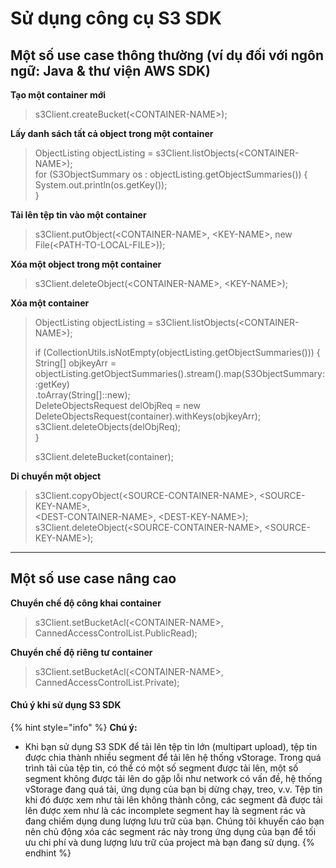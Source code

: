 # Sử dụng công cụ S3 SDK

## Một số use case thông thường (ví dụ đối với ngôn ngữ: Java & thư viện AWS SDK) <a href="#sudungcongcus3sdk-motsousecasethongthuong-vidudoivoingonngu-java-and-thuvienawssdk" id="sudungcongcus3sdk-motsousecasethongthuong-vidudoivoingonngu-java-and-thuvienawssdk"></a>

**Tạo một container mới**

> s3Client.createBucket(\<CONTAINER-NAME>);

**Lấy danh sách tất cả object trong một container**

> ObjectListing objectListing = s3Client.listObjects(\<CONTAINER-NAME>);\
> for (S3ObjectSummary os : objectListing.getObjectSummaries()) {\
> System.out.println(os.getKey());\
> }

**Tải lên tệp tin vào một container** &#x20;

> s3Client.putObject(\<CONTAINER-NAME>, \<KEY-NAME>, new File(\<PATH-TO-LOCAL-FILE>));

**Xóa một object trong một container**

> s3Client.deleteObject(\<CONTAINER-NAME>, \<KEY-NAME>);

**Xóa một container**

> ObjectListing objectListing = s3Client.listObjects(\<CONTAINER-NAME>);
>
> if (CollectionUtils.isNotEmpty(objectListing.getObjectSummaries())) {\
> String\[] objkeyArr = objectListing.getObjectSummaries().stream().map(S3ObjectSummary::getKey)\
> &#x20; .toArray(String\[]::new);\
> DeleteObjectsRequest delObjReq = new DeleteObjectsRequest(container).withKeys(objkeyArr);\
> s3Client.deleteObjects(delObjReq);\
> }
>
> s3Client.deleteBucket(container);

**Di chuyển một object**

> s3Client.copyObject(\<SOURCE-CONTAINER-NAME>, \<SOURCE-KEY-NAME>,\
> \<DEST-CONTAINER-NAME>, \<DEST-KEY-NAME>);\
> s3Client.deleteObject(\<SOURCE-CONTAINER-NAME>, \<SOURCE-KEY-NAME>);

***

## Một số use case nâng cao <a href="#sudungcongcus3sdk-motsousecasenangcao" id="sudungcongcus3sdk-motsousecasenangcao"></a>

**Chuyển chế độ công khai container**

> s3Client.setBucketAcl(\<CONTAINER-NAME>, CannedAccessControlList.PublicRead);

**Chuyển chế độ riêng tư container**

> s3Client.setBucketAcl(\<CONTAINER-NAME>, CannedAccessControlList.Private);

#### Chú ý khi sử dụng S3 SDK <a href="#sudungcongcus3sdk-chuykhisudungs3sdk" id="sudungcongcus3sdk-chuykhisudungs3sdk"></a>

{% hint style="info" %}
**Chú ý:**

* Khi bạn sử dụng S3 SDK để tải lên tệp tin lớn (multipart upload), tệp tin được chia thành nhiều segment để tải lên hệ thống vStorage. Trong quá trình tải của tệp tin, có thể có một số segment được tải lên, một số segment không được tải lên do gặp lỗi như network có vấn đề, hệ thống vStorage đang quá tải, ứng dụng của bạn bị dừng chạy, treo, v.v. Tệp tin khi đó được xem như tải lên không thành công, các segment đã được tải lên được xem như là các incomplete segment hay là segment rác và đang chiếm dụng dung lượng lưu trữ của bạn. Chúng tôi khuyến cáo bạn nên chủ động xóa các segment rác này trong ứng dụng của bạn để tối ưu chi phí và dung lượng lưu trữ của project mà bạn đang sử dụng.
{% endhint %}
